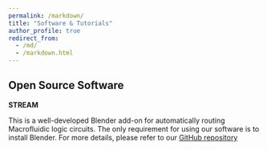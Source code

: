 ```yaml
---
permalink: /markdown/
title: "Software & Tutorials"
author_profile: true
redirect_from: 
  - /md/
  - /markdown.html
---
```


## Open Source Software

**STREAM**

This is a well-developed Blender add-on for automatically routing Macrofluidic logic circuits. The only requirement for using our software is to install Blender. For more details, please refer to our [GitHub repository](https://github.com/roboticmaterialsgroup/FluidLogic)
